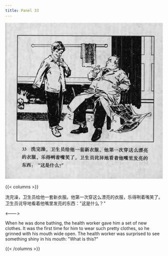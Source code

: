 ```yaml
---
title: Panel 33
---
```


 ![biao page](./../../../images/biao/seifert0726_biao_0037_033.jpg)

{{< columns >}}

洗完澡，卫生员给他一套新衣服。他第一次穿这么漂亮的衣服，乐得咧着嘴笑了。卫生员诧导地看着他嘴里发亮的东西："这是什么？"

<--->

When he was done bathing, the health worker gave him a set of new clothes. It was the first time for him to wear such pretty clothes, so he grinned with his mouth wide open. The health worker was surprised to see something shiny in his mouth: "What is this?"

{{< /columns >}}
